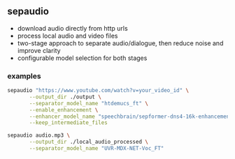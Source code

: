 ## sepaudio

- download audio directly from http urls
- process local audio and video files
- two-stage approach to separate audio/dialogue, then reduce noise and improve clarity
- configurable model selection for both stages

### examples

```bash
sepaudio "https://www.youtube.com/watch?v=your_video_id" \
       --output_dir ./output \
       --separator_model_name "htdemucs_ft" \
       --enable_enhancement \
       --enhancer_model_name "speechbrain/sepformer-dns4-16k-enhancement" \
       --keep_intermediate_files
```

```bash
sepaudio audio.mp3 \
       --output_dir ./local_audio_processed \
       --separator_model_name "UVR-MDX-NET-Voc_FT"
```
